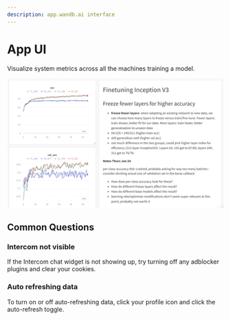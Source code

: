 ```yaml
---
description: app.wandb.ai interface
---
```


# App UI

Visualize system metrics across all the machines training a model.

![](../.gitbook/assets/image%20%2868%29.png)

## Common Questions

### **Intercom not visible**

If the Intercom chat widget is not showing up, try turning off any adblocker plugins and clear your cookies. 

### Auto refreshing data

To turn on or off auto-refreshing data, click your profile icon and click the auto-refresh toggle.

